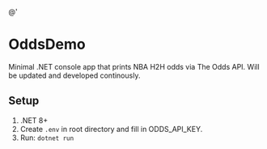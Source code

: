 @'
# OddsDemo

Minimal .NET console app that prints NBA H2H odds via The Odds API. Will be updated 
and developed continously.

## Setup
1) .NET 8+
2) Create `.env` in root directory and fill in ODDS_API_KEY.
3) Run: `dotnet run`

